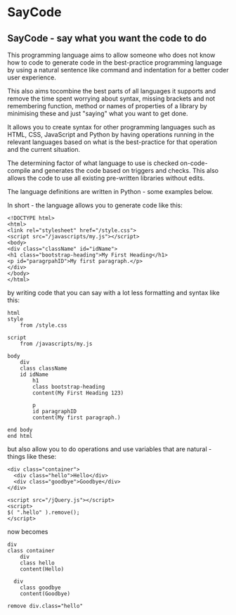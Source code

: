 # SayCode
## SayCode - say what you want the code to do

This programming language aims to allow someone who does not know how to code to generate code in the best-practice programming language by using a natural sentence like command and indentation for a better coder user experience.

This also aims tocombine the best parts of all languages it supports and remove the time spent worrying about syntax, missing brackets and not remembering function, method or names of properties of a library by minimising these and just "saying" what you want to get done.

It allows you to create syntax for other programming languages such as HTML, CSS, JavaScript and Python by having operations running in the relevant languages based on what is the best-practice for that operation and the current situation.

The determining factor of what language to use is checked on-code-compile and generates the code based on triggers and checks. This also allows the code to use all existing pre-written libraries without edits.

The language definitions are written in Python - some examples below.

In short - the language allows you to generate code like this:

```
<!DOCTYPE html>
<html>
<link rel="stylesheet" href="/style.css">
<script src="/javascripts/my.js"></script>
<body>
<div class="className" id="idName">
<h1 class="bootstrap-heading">My First Heading</h1>
<p id="paragrpahID">My first paragraph.</p>
</div>
</body>
</html>
```

by writing code that you can say with a lot less formatting and syntax like this:

```
html
style
	from /style.css

script
	from /javascripts/my.js
	
body
	div 
	class className 
	id idName
		h1 
		class bootstrap-heading
		content(My First Heading 123)
		
		p
		id paragraphID
		content(My first paragraph.)
		
end body
end html
```

but also allow you to do operations and use variables that are natural - things like these:

```
<div class="container">
  <div class="hello">Hello</div>
  <div class="goodbye">Goodbye</div>
</div>

<script src="/jQuery.js"></script>
<script>
$( ".hello" ).remove();
</script>
```
now becomes

```
div
class container
	div 
	class hello
	content(Hello)
	
  div 
	class goodbye
	content(Goodbye)

remove div.class="hello"
```


